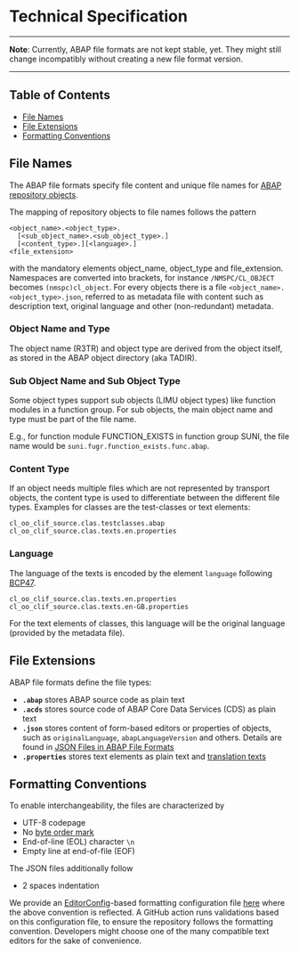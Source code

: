 # Technical Specification

---
**Note**: Currently, ABAP file formats are not kept stable, yet. They might still change incompatibly without creating a new file format version.

---

## Table of Contents
* [File Names](#file-names)
* [File Extensions](#file-extensions)
* [Formatting Conventions](#formatting-conventions)

## File Names

The ABAP file formats specify file content and unique file names for [ABAP repository objects][1].


The mapping of repository objects to file names follows the pattern
```
<object_name>.<object_type>.
  [<sub_object_name>.<sub_object_type>.]
  [<content_type>.][<language>.]
<file_extension>
```
with the mandatory elements object_name, object_type and file_extension.
Namespaces are converted into brackets, for instance `/NMSPC/CL_OBJECT` becomes `(nmspc)cl_object`.
For every objects there is a file `<object_name>.<object_type>.json`, referred to as metadata file with content such as description text, original language and other (non-redundant) metadata.

### Object Name and Type
The object name (R3TR) and object type are derived from the object itself, as stored in the ABAP object directory (aka TADIR).

### Sub Object Name and Sub Object Type

Some object types support sub objects (LIMU object types) like function modules in a function group. For sub objects, the main object name and type must be part of the file name.

E.g., for function module FUNCTION_EXISTS in function group SUNI, the file name would be `suni.fugr.function_exists.func.abap`.

### Content Type
If an object needs multiple files which are not represented by transport objects, the content type is used to differentiate between the different file types.
Examples for classes are the test-classes or text elements:
```
cl_oo_clif_source.clas.testclasses.abap
cl_oo_clif_source.clas.texts.en.properties
```

### Language
The language of the texts is encoded by the element `language` following [BCP47](https://en.wikipedia.org/wiki/IETF_language_tag).
```
cl_oo_clif_source.clas.texts.en.properties
cl_oo_clif_source.clas.texts.en-GB.properties
```
For the text elements of classes, this language will be the original language (provided by the metadata file).


## File Extensions

ABAP file formats define the file types:
* **`.abap`** stores ABAP source code as plain text
* **`.acds`** stores source code of ABAP Core Data Services (CDS) as plain text
* **`.json`** stores content of form-based editors or properties of objects, such as `originalLanguage`, `abapLanguageVersion` and others.
Details are found in [JSON Files in ABAP File Formats](./json.md)
* **`.properties`** stores text elements as plain text and [translation texts](properties.md)


## Formatting Conventions
To enable interchangeability, the files are characterized by
* UTF-8 codepage
* No [byte order mark](https://en.wikipedia.org/wiki/Byte_order_mark)
* End-of-line (EOL) character `\n`
* Empty line at end-of-file (EOF)

The JSON files additionally follow
* 2 spaces indentation

We provide an [EditorConfig](https://editorconfig.org)-based formatting configuration file [here](../.editorconfig) where the above convention is reflected.
A GitHub action runs validations based on this configuration file, to ensure the repository follows the formatting convention.
Developers might choose one of the many compatible text editors for the sake of convenience.

[1]: ./glossary.md#abap-repository-object
